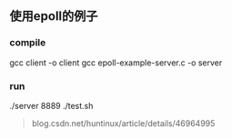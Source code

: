 ## 使用epoll的例子

### compile
gcc client -o client
gcc epoll-example-server.c -o server

### run
./server 8889
./test.sh

>blog.csdn.net/huntinux/article/details/46964995
